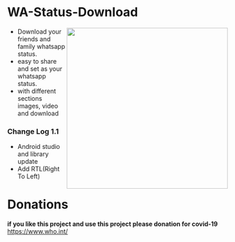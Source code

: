 # WA-Status-Download

<img src="https://github.com/KishanViramgama/WhatsApp-Status-Download/blob/master/app/src/main/res/drawable/app_demo.gif" height="368px" align="right" style="max-width:100%;">

<ul>
  <li>Download your friends and family whatsapp status.</li>
  <li>easy to share and set as your whatsapp status.</li>
  <li>with different sections images, video and download</li>
</ul>

<h3>Change Log 1.1</h3>
<ul>
  <li>Android studio and
library update</li>
  <li>Add RTL(Right To Left)</li>
</ul>

# Donations
<b>if you like this project and use this project please donation for covid-19</b> <a href="https://www.who.int/" target="_blank" rel="noopener noreferrer">https://www.who.int/</a>
